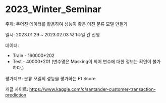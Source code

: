 # 2023_Winter_Seminar
주제: 주어진 데이터를 활용하여 성능이 좋은 이진 분류 모델 만들기

일시: 2023.01.29 ~ 2023.02.03 약 1주일 간 진행

데이터:
* Train - 160000*202 
* Test - 40000*201
(변수명은 Masking이 되어 변수에 대한 정보는 확인이 불가하다.)

평가지표: 분류 모델의 성능을 평가하는 F1 Score

캐글 사이트: https://www.kaggle.com/c/santander-customer-transaction-prediction

